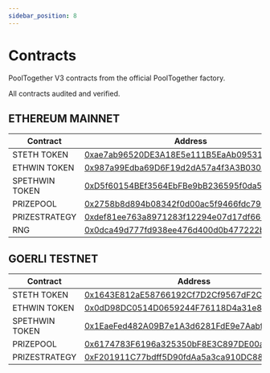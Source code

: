 ```yaml
---
sidebar_position: 8
---
```



# Contracts

PoolTogether V3 contracts from the official PoolTogether factory.  

All contracts audited and verified. 


## ETHEREUM MAINNET
Contract | Address
--- | ---
STETH TOKEN | [0xae7ab96520DE3A18E5e111B5EaAb095312D7fE84](https://etherscan.io/address/0xae7ab96520DE3A18E5e111B5EaAb095312D7fE84)
ETHWIN TOKEN | [0x987a99Edba69D6F19d2dA57a4f3A3B030a714122](https://etherscan.io/address/0x987a99Edba69D6F19d2dA57a4f3A3B030a714122)
SPETHWIN TOKEN | [0xD5f60154BEf3564EbFBe9bB236595f0da548a742](https://etherscan.io/address/0xD5f60154BEf3564EbFBe9bB236595f0da548a742)
PRIZEPOOL | [0x2758b8d894b08342f0d00ac5f9466fdc795e4618](https://etherscan.io/address/0x2758b8d894b08342f0d00ac5f9466fdc795e4618)
PRIZESTRATEGY | [0xdef81ee763a8971283f12294e07d17df6658dbe5](https://etherscan.io/address/0xdef81ee763a8971283f12294e07d17df6658dbe5)
RNG | [0x0dca49d777fd938ee476d400d0b477222bd10aa9](https://etherscan.io/address/0x0dca49d777fd938ee476d400d0b477222bd10aa9)
    
## GOERLI TESTNET
Contract | Address
--- | ---
STETH TOKEN | [0x1643E812aE58766192Cf7D2Cf9567dF2C37e9B7F](https://goerli.etherscan.io/address/0x1643E812aE58766192Cf7D2Cf9567dF2C37e9B7F)
ETHWIN TOKEN | [0x0dD98DC0514D0659244F76118D4a31e815016043](https://goerli.etherscan.io/address/0x0dD98DC0514D0659244F76118D4a31e815016043)
SPETHWIN TOKEN | [0x1EaeFed482A09B7e1A3d6281FdE9e7Aabf42D1F2](https://goerli.etherscan.io/address/0x1EaeFed482A09B7e1A3d6281FdE9e7Aabf42D1F2)
PRIZEPOOL | [0x6174783F6196a325350bF8E3C897DE00ab8E2186](https://goerli.etherscan.io/address/0x6174783F6196a325350bF8E3C897DE00ab8E2186)
PRIZESTRATEGY | [0xF201911C77bdff5D90fdAa5a3ca910DC880A316d](https://goerli.etherscan.io/address/0xF201911C77bdff5D90fdAa5a3ca910DC880A316d)

